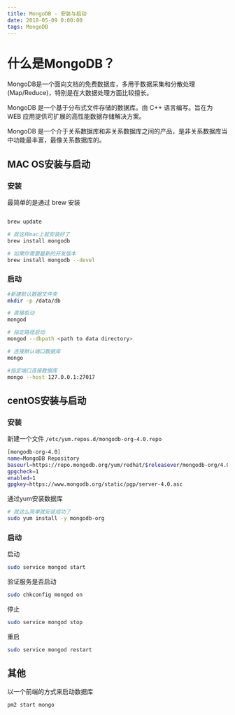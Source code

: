 ```yaml
---
title: MongoDB - 安装与启动
date: 2018-05-09 0:00:00
tags: MongoDB
---
```


什么是MongoDB？
==============

MongoDB是一个面向文档的免费数据库，多用于数据采集和分散处理(Map/Reduce)，特别是在大数据处理方面比较擅长。

MongoDB 是一个基于分布式文件存储的数据库。由 C++ 语言编写。旨在为 WEB 应用提供可扩展的高性能数据存储解决方案。

MongoDB 是一个介于关系数据库和非关系数据库之间的产品，是非关系数据库当中功能最丰富，最像关系数据库的。


## MAC OS安装与启动

### 安装
最简单的是通过 brew 安装
```bash

brew update

# 就这样mac上就安装好了
brew install mongodb

# 如果你需要最新的开发版本
brew install mongodb --devel
```

### 启动
```bash
#新建默认数据文件夹
mkdir -p /data/db

# 直接启动
mongod

# 指定路径启动
mongod --dbpath <path to data directory>

# 连接默认端口数据库
mongo

#指定端口连接数据库
mongo --host 127.0.0.1:27017
```

## centOS安装与启动

### 安装

新建一个文件 `/etc/yum.repos.d/mongodb-org-4.0.repo `
```bash
[mongodb-org-4.0]
name=MongoDB Repository
baseurl=https://repo.mongodb.org/yum/redhat/$releasever/mongodb-org/4.0/x86_64/
gpgcheck=1
enabled=1
gpgkey=https://www.mongodb.org/static/pgp/server-4.0.asc
```


通过yum安装数据库
```bash
# 就这么简单就安装成功了
sudo yum install -y mongodb-org
```
### 启动

启动
```bash
sudo service mongod start
```

验证服务是否启动
```bash
sudo chkconfig mongod on
```

停止
```bash
sudo service mongod stop
```

重启
```bash
sudo service mongod restart
```

## 其他
以一个前端的方式来启动数据库
```bash
pm2 start mongo
```